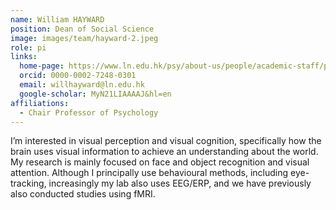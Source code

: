 ```yaml
---
name: William HAYWARD
position: Dean of Social Science
image: images/team/hayward-2.jpeg
role: pi
links:
  home-page: https://www.ln.edu.hk/psy/about-us/people/academic-staff/professor-hayward-william
  orcid: 0000-0002-7248-0301
  email: willhayward@ln.edu.hk
  google-scholar: MyN21LIAAAAJ&hl=en
affiliations:
  - Chair Professor of Psychology
---
```


I’m interested in visual perception and visual cognition, specifically how the brain uses visual information to achieve an understanding about the world. My research is mainly focused on face and object recognition and visual attention. Although I principally use behavioural methods, including eye-tracking, increasingly my lab also uses EEG/ERP, and we have previously also conducted studies using fMRI. 

